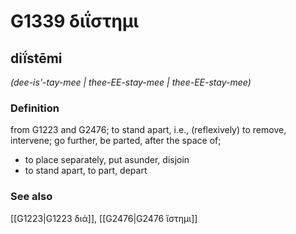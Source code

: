 # G1339 διΐστημι

## diḯstēmi

_(dee-is'-tay-mee | thee-EE-stay-mee | thee-EE-stay-mee)_

### Definition

from G1223 and G2476; to stand apart, i.e., (reflexively) to remove, intervene; go further, be parted, after the space of; 

- to place separately, put asunder, disjoin
- to stand apart, to part, depart

### See also

[[G1223|G1223 διά]], [[G2476|G2476 ἵστημι]]
